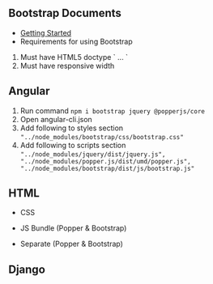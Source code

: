 ## Bootstrap Documents
 - [Getting Started](https://getbootstrap.com/docs/5.1/getting-started/introduction/)
 - Requirements for using Bootstrap
 1. Must have HTML5 doctype
	`<!doctype html>
	<html lang="en">
	  ...
	</html>`
 2. Must have responsive width
	> <meta name="viewport" content="width=device-width, initial-scale=1">

## Angular
 1. Run command `npm i bootstrap jquery @popperjs/core`
 2. Open angular-cli.json
 3. Add following to styles section `"../node_modules/bootstrap/css/bootstrap.css"`
 4. Add following to scripts section
	`"../node_modules/jquery/dist/jquery.js",
        "../node_modules/popper.js/dist/umd/popper.js",
        "../node_modules/bootstrap/dist/js/bootstrap.js"`

## HTML
 - CSS
 > <link href="https://cdn.jsdelivr.net/npm/bootstrap@5.1.3/dist/css/bootstrap.min.css" rel="stylesheet" integrity="sha384-1BmE4kWBq78iYhFldvKuhfTAU6auU8tT94WrHftjDbrCEXSU1oBoqyl2QvZ6jIW3" crossorigin="anonymous">
 - JS Bundle (Popper & Bootstrap)
 > <script src="https://cdn.jsdelivr.net/npm/bootstrap@5.1.3/dist/js/bootstrap.bundle.min.js" integrity="sha384-ka7Sk0Gln4gmtz2MlQnikT1wXgYsOg+OMhuP+IlRH9sENBO0LRn5q+8nbTov4+1p" crossorigin="anonymous"></script>
 - Separate (Popper & Bootstrap)
 > <script src="https://cdn.jsdelivr.net/npm/@popperjs/core@2.10.2/dist/umd/popper.min.js" integrity="sha384-7+zCNj/IqJ95wo16oMtfsKbZ9ccEh31eOz1HGyDuCQ6wgnyJNSYdrPa03rtR1zdB" crossorigin="anonymous"></script>
 > <script src="https://cdn.jsdelivr.net/npm/bootstrap@5.1.3/dist/js/bootstrap.min.js" integrity="sha384-QJHtvGhmr9XOIpI6YVutG+2QOK9T+ZnN4kzFN1RtK3zEFEIsxhlmWl5/YESvpZ13" crossorigin="anonymous"></script>


## Django
